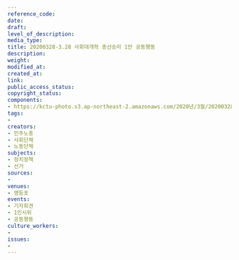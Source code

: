 ```yaml
---
reference_code: 
date: 
draft: 
level_of_description: 
media_type: 
title: 20200328-3.28 사회대개혁 총선승리 1만 공동행동
description: 
weight: 
modified_at: 
created_at: 
link: 
public_access_status: 
copyright_status: 
components:
- https://kctu-photo.s3.ap-northeast-2.amazonaws.com/2020년/3월/20200328-3.28+사회대개혁+총선승리+1만+공동행동/_CTU5854.jpg
tags:
- 
creators:
- 민주노총
- 사회단체
- 노동단체
subjects:
- 정치정책
- 선거
sources:
- 
venues:
- 영등포
events:
- 기자회견
- 1인시위
- 공동행동
culture_workers:
- 
issues:
- 
---
```

